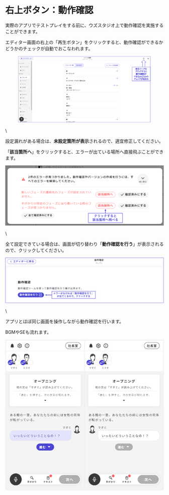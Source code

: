 # 右上ボタン：動作確認

実際のアプリでテストプレイをする前に、ウズスタジオ上で動作確認を実施することができます。

エディター画面の右上の「再生ボタン」をクリックすると、動作確認ができるかどうかのチェックが自動でおこなわれます。

<figure><img src="../packages/ja/.gitbook/assets/image (10).png" alt=""><figcaption></figcaption></figure>

\\

設定漏れがある場合は、**未設定箇所が表示**されるので、適宜修正してください。

「**該当箇所へ**」をクリックすると、エラーが出ている場所へ直接飛ぶことができます。

![](../packages/ja/images/demo2.png)

\\

全て設定できている場合は、画面が切り替わり「**動作確認を行う**」が表示されるので、クリックしてください。

![](../packages/ja/images/demo4.png)

\\

アプリとほぼ同じ画面を操作しながら動作確認を行います。

BGMやSEも流れます。

![](../packages/ja/images/demo3.png)
